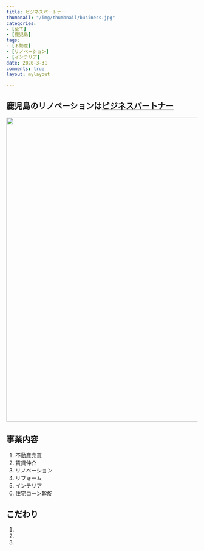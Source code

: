 ```yaml
---
title: ビジネスパートナー
thumbnail: "/img/thumbnail/business.jpg"
categories:
- [全て]
- [鹿児島]
tags:
- [不動産]
- [リノベーション]
- [インテリア]
date: 2020-3-31
comments: true
layout: mylayout

---
```

## 鹿児島のリノベーションは[ビジネスパートナー](http://inpact.ne.jp/business-partner/)

<img  width="800"  src="/img/business.jpg"> 

## 事業内容
1. 不動産売買
2. 賃貸仲介
3. リノベーション
4. リフォーム
5. インテリア
6. 住宅ローン斡旋


## こだわり
1. 
2. 
3. 
